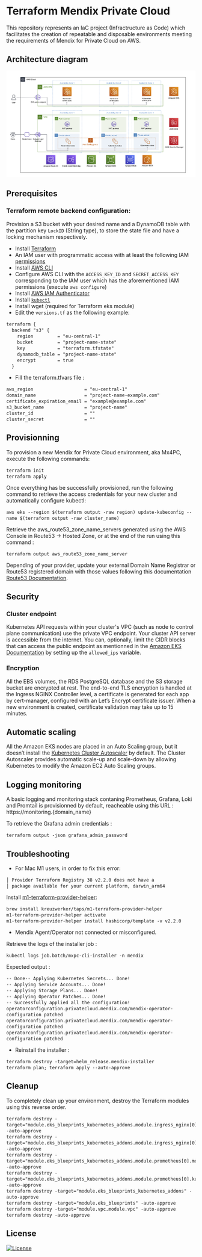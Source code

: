 # Terraform Mendix Private Cloud

This repository represents an IaC project (Infractructure as Code) which facilitates the creation of repeatable and disposable environments meeting the requirements of Mendix for Private Cloud on AWS.

## Architecture diagram
![image description](doc/deployment_guide/images/terraform-mendix-private-cloud-diagram.png)

## Prerequisites

### Terraform remote backend configuration: 
Provision a S3 bucket with your desired name and a DynamoDB table with the partition key `LockID` (String type), to store the state file and have a locking mechanism respectively.

* Install [Terraform](https://learn.hashicorp.com/tutorials/terraform/install-cli)
* An IAM user with programmatic access with at least the following IAM [permissions](deployment-policy.json)
* Install [AWS CLI](https://docs.aws.amazon.com/cli/latest/userguide/getting-started-install.html) 
* Configure AWS CLI with the `ACCESS_KEY_ID` and `SECRET_ACCESS_KEY` corresponding to the IAM user which has the aforementioned IAM permissions (execute `aws configure`) 
* Install [AWS IAM Authenticator](https://docs.aws.amazon.com/eks/latest/userguide/install-aws-iam-authenticator.html)
* Install [`kubectl`](https://kubernetes.io/docs/tasks/tools/)
* Install wget (required for Terraform eks module)
* Edit the `versions.tf` as the following example:
```
terraform {
  backend "s3" {
    region         = "eu-central-1"
    bucket         = "project-name-state"
    key            = "terraform.tfstate"
    dynamodb_table = "project-name-state"
    encrypt        = true
  }
```
* Fill the terraform.tfvars file : 
```
aws_region                   = "eu-central-1"
domain_name                  = "project-name-example.com"
certificate_expiration_email = "example@example.com"
s3_bucket_name               = "project-name"
cluster_id                   = ""
cluster_secret               = ""
```
## Provisionning 

To provision a new Mendix for Private Cloud environment, aka Mx4PC, execute the following commands:

```
terraform init
terraform apply
```
Once everything has be successfully provisioned, run the following command to retrieve the access credentials for your new cluster and automatically configure kubectl:

```
aws eks --region $(terraform output -raw region) update-kubeconfig --name $(terraform output -raw cluster_name)
```

Retrieve the aws_route53_zone_name_servers generated using the AWS Console in Route53 -> Hosted Zone, or at the end of the run using this command :

```
terraform output aws_route53_zone_name_server
```
Depending of your provider, update your external Domain Name Registrar or Route53 registered domain with those values following this documentation [Route53 Documentation](https://docs.aws.amazon.com/Route53/latest/DeveloperGuide/dns-configuring.html).

## Security
### Cluster endpoint
Kubernetes API requests within your cluster's VPC (such as node to control plane communication) use the private VPC endpoint.
Your cluster API server is accessible from the internet. You can, optionally, limit the CIDR blocks that can access the public endpoint as mentionned in the [Amazon EKS Documentation](https://docs.aws.amazon.com/eks/latest/userguide/cluster-endpoint.html) by setting up the ``allowed_ips`` variable.

### Encryption
All the EBS volumes, the RDS PostgreSQL database and the S3 storage bucket are encrypted at rest. The end-to-end TLS encryption is handled at the Ingress NGINX Controller level, a certificate is generated for each app by cert-manager, configured with an Let’s Encrypt certificate issuer. When a new environment is created, certificate validation may take up to 15 minutes.

## Automatic scaling
All the Amazon EKS nodes are placed in an Auto Scaling group, but it doesn’t install
the [Kubernetes Cluster Autoscaler](https://github.com/kubernetes/autoscaler/tree/master/cluster-autoscaler) by default. The Cluster Autoscaler provides automatic
scale-up and scale-down by allowing Kubernetes to modify the Amazon EC2 Auto Scaling
groups.

## Logging monitoring
A basic logging and monitoring stack contaning Prometheus, Grafana, Loki and Promtail is provisionned by default, reacheable using this URL : https<span>://monitoring.{domain_name}

To retrieve the Grafana admin credentials : 
```
terraform output -json grafana_admin_password
```
## Troubleshooting
* For Mac M1 users, in order to fix this error: 
```
│ Provider Terraform Registry 38 v2.2.0 does not have a
│ package available for your current platform, darwin_arm64
```
Install [m1-terraform-provider-helper](https://github.com/kreuzwerker/m1-terraform-provider-helper):
```
brew install kreuzwerker/taps/m1-terraform-provider-helper
m1-terraform-provider-helper activate
m1-terraform-provider-helper install hashicorp/template -v v2.2.0
```
* Mendix Agent/Operator not connected or misconfigured.

Retrieve the logs of the installer job :
```
kubectl logs job.batch/mxpc-cli-installer -n mendix
```

Expected output : 
```
-- Done-- Applying Kubernetes Secrets... Done!
-- Applying Service Accounts... Done!
-- Applying Storage Plans... Done!
-- Applying Operator Patches... Done!
-- Successfully applied all the configuration!
operatorconfiguration.privatecloud.mendix.com/mendix-operator-configuration patched
operatorconfiguration.privatecloud.mendix.com/mendix-operator-configuration patched
operatorconfiguration.privatecloud.mendix.com/mendix-operator-configuration patched
```
* Reinstall the installer :
```
terraform destroy -target=helm_release.mendix-installer
terraform plan; terraform apply --auto-approve
```
## Cleanup

To completely clean up your environment, destroy the Terraform modules using this reverse order.
```
terraform destroy -target="module.eks_blueprints_kubernetes_addons.module.ingress_nginx[0].module.helm_addon.helm_release.addon[0]" -auto-approve
terraform destroy -target="module.eks_blueprints_kubernetes_addons.module.ingress_nginx[0].kubernetes_namespace_v1.this[0]" -auto-approve
terraform destroy -target="module.eks_blueprints_kubernetes_addons.module.prometheus[0].module.helm_addon.helm_release.addon[0]" -auto-approve
terraform destroy -target="module.eks_blueprints_kubernetes_addons.module.prometheus[0].kubernetes_namespace_v1.prometheus[0]" -auto-approve
terraform destroy -target="module.eks_blueprints_kubernetes_addons" -auto-approve
terraform destroy -target="module.eks_blueprints" -auto-approve
terraform destroy -target="module.vpc.module.vpc" -auto-approve
terraform destroy -auto-approve
```

## License 

[![License](https://img.shields.io/badge/License-Apache_2.0-blue.svg)](https://opensource.org/licenses/Apache-2.0)